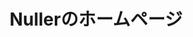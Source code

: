 ---
layout: /src/layouts/Post.astro
title: "Nullerのホームページ"
tag: "#デザイン #プログラミング"
year: "2024"
image: "nuller-web.png"
description: "Nuller開発チームのホームページを制作しました。記事を作成できるようにし、日々のお知らせなどを簡単に更新できるよう設計しました。"
role: "デザイン設計、システム開発"
---